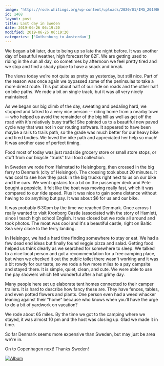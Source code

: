 ```yaml
---
image: "https://rode.whitings.org/wp-content/uploads/2020/01/IMG_20190626_182414-PANO.jpg"
id: 1468
layout: post
title: Last day in Sweden
date: 2019-06-26 06:19:20
modified: 2019-06-26 06:19:20
categories: ['Gothenburg to Amsterdam']
---
```


We began a bit later, due to being up so late the night before. It was another day of beautiful weather, high forecast for 82F. We are getting used to riding in the sun all day, so sometimes by afternoon we feel pretty tired and we stop and find a shady place to have a snack and break.

The views today we're not quite as pretty as yesterday, but still nice. Part of the reason was once again we bypassed some of the peninsulas to take a more direct route. This put about half of our ride on roads and the other half on bike paths. We rode a bit on single track, but it was all very nicely maintained.

As we began our big climb of the day, sweating and pedaling hard, we stopped and talked to a very nice person -- riding home from a nearby town -- who helped us avoid the remainder of the big hill as well as get off the road with it's relatively busy traffic! She pointed us to a beautiful new paved cycle way that was not in our routing software. It appeared to have been maybe a rails to trails path, so the grade was much better for our heavy bike and tired bodies. We loved the bike path and appreciated her help so much! It was another case of perfect timing.

Food most of today was just roadside grocery store or small store stops, or stuff from our bicycle "trunk" trail food collection.

In Sweden we rode from Halmstad to Helsingborg, then crossed in the big ferry to Denmark (city of Helsingor). The crossing took about 20 minutes. It was cool to see how they pack in the big trucks right next to us on our bike and the cars. We went upstairs for a bit on the passenger deck and Pete bought a popsicle. It felt like the boat was moving really fast, which it was compared to our ride speed. Plus it was nice to gain some distance without having to do anything but pay. It was about $6 for us and our bike.

It was probably 6:30pm by the time we reached Denmark. Once across I really wanted to visit Kronborg Castle (associated with the story of Hamlet), since I teach high school English. It was closed but we rode all around and took photos. The moat was cool and it's a beautiful castle, right on Baltic Sea very close to the ferry landing.

In Helsingor, we had a hard time finding somewhere to stay or eat. We had a few dead end ideas but finally found veggie pizza and salad. Getting food helped us think clearly as we searched for somewhere to sleep. We talked to a nice local person and got a recommendation for a free camping place, but when we checked it out the public toilet there wasn't working and it was a bit rowdy for our taste, so we rode a few more miles to a pay campsite and stayed there. It is simple, quiet, clean, and cute. We were able to use the pay showers which felt wonderful after a hot grimy day.

Many people here set up elaborate tent homes connected to their camper trailers. It is hard to describe how fancy these are. They have fences, tables, and even potted flowers and plants. One person even had a weed whacker leaning against their "home" because who knows when you'll have the urge to do a bit of yardwork on vacation?

We rode about 65 miles. By the time we got to the camping where we stayed, it was almost 10 pm and the host was closing up. Glad we made it in time.

So far Denmark seems more expensive than Sweden, but may just be area we're in.

On to Copenhagen next! Thanks Sweden!

[![Album](https://lh3.googleusercontent.com/rKZUuzhQKKxzjuVOsOoRol8QWIQMI_ZLr8g737uSrYlL_anYDDkx4gMPnsmClCKYLqjKhxp-o7vYmcnL-X7uO0v3ZSXJ4BvLLqRZ_l9YTUw1np9QZzXNmpwa7HzictgITy7itJZQ_Bo "Last day in Sweden")](https://photos.app.goo.gl/sdjqAs9UoUfbLn2x6)
